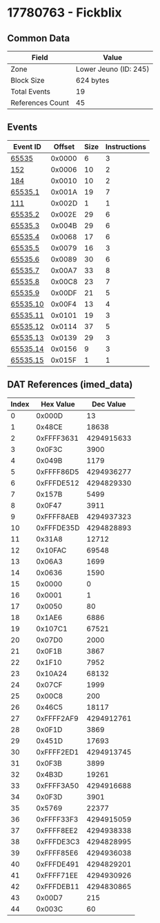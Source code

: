 # 17780763 - Fickblix

## Common Data

| Field            | Value                 |
|------------------|-----------------------|
| Zone             | Lower Jeuno (ID: 245) |
| Block Size       | 624 bytes             |
| Total Events     | 19                    |
| References Count | 45                    |

## Events

| Event ID                  | Offset   |   Size |   Instructions |
|---------------------------|----------|--------|----------------|
| [65535](./65535.md)       | 0x0000   |      6 |              3 |
| [152](./152.md)           | 0x0006   |     10 |              2 |
| [184](./184.md)           | 0x0010   |     10 |              2 |
| [65535.1](./65535.1.md)   | 0x001A   |     19 |              7 |
| [111](./111.md)           | 0x002D   |      1 |              1 |
| [65535.2](./65535.2.md)   | 0x002E   |     29 |              6 |
| [65535.3](./65535.3.md)   | 0x004B   |     29 |              6 |
| [65535.4](./65535.4.md)   | 0x0068   |     17 |              6 |
| [65535.5](./65535.5.md)   | 0x0079   |     16 |              3 |
| [65535.6](./65535.6.md)   | 0x0089   |     30 |              6 |
| [65535.7](./65535.7.md)   | 0x00A7   |     33 |              8 |
| [65535.8](./65535.8.md)   | 0x00C8   |     23 |              7 |
| [65535.9](./65535.9.md)   | 0x00DF   |     21 |              5 |
| [65535.10](./65535.10.md) | 0x00F4   |     13 |              4 |
| [65535.11](./65535.11.md) | 0x0101   |     19 |              3 |
| [65535.12](./65535.12.md) | 0x0114   |     37 |              5 |
| [65535.13](./65535.13.md) | 0x0139   |     29 |              3 |
| [65535.14](./65535.14.md) | 0x0156   |      9 |              3 |
| [65535.15](./65535.15.md) | 0x015F   |      1 |              1 |

## DAT References (imed_data)

|   Index | Hex Value   |   Dec Value |
|---------|-------------|-------------|
|       0 | 0x000D      |          13 |
|       1 | 0x48CE      |       18638 |
|       2 | 0xFFFF3631  |  4294915633 |
|       3 | 0x0F3C      |        3900 |
|       4 | 0x049B      |        1179 |
|       5 | 0xFFFF86D5  |  4294936277 |
|       6 | 0xFFFDE512  |  4294829330 |
|       7 | 0x157B      |        5499 |
|       8 | 0x0F47      |        3911 |
|       9 | 0xFFFF8AEB  |  4294937323 |
|      10 | 0xFFFDE35D  |  4294828893 |
|      11 | 0x31A8      |       12712 |
|      12 | 0x10FAC     |       69548 |
|      13 | 0x06A3      |        1699 |
|      14 | 0x0636      |        1590 |
|      15 | 0x0000      |           0 |
|      16 | 0x0001      |           1 |
|      17 | 0x0050      |          80 |
|      18 | 0x1AE6      |        6886 |
|      19 | 0x107C1     |       67521 |
|      20 | 0x07D0      |        2000 |
|      21 | 0x0F1B      |        3867 |
|      22 | 0x1F10      |        7952 |
|      23 | 0x10A24     |       68132 |
|      24 | 0x07CF      |        1999 |
|      25 | 0x00C8      |         200 |
|      26 | 0x46C5      |       18117 |
|      27 | 0xFFFF2AF9  |  4294912761 |
|      28 | 0x0F1D      |        3869 |
|      29 | 0x451D      |       17693 |
|      30 | 0xFFFF2ED1  |  4294913745 |
|      31 | 0x0F3B      |        3899 |
|      32 | 0x4B3D      |       19261 |
|      33 | 0xFFFF3A50  |  4294916688 |
|      34 | 0x0F3D      |        3901 |
|      35 | 0x5769      |       22377 |
|      36 | 0xFFFF33F3  |  4294915059 |
|      37 | 0xFFFF8EE2  |  4294938338 |
|      38 | 0xFFFDE3C3  |  4294828995 |
|      39 | 0xFFFF85E6  |  4294936038 |
|      40 | 0xFFFDE491  |  4294829201 |
|      41 | 0xFFFF71EE  |  4294930926 |
|      42 | 0xFFFDEB11  |  4294830865 |
|      43 | 0x00D7      |         215 |
|      44 | 0x003C      |          60 |

